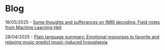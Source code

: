 # Blog

18/05/2025 - [Some thoughts and sufferances on fMRI decoding: Field notes from Machine Learning Hell](https://dariusliutas.com/blog/fmri_decoding/main)

28/04/2025 - [Plain language summary: Emotional responses to favorite and relaxing music predict music-induced hypoalgesia](https://dariusliutas.com/blog/emotion_music/main)